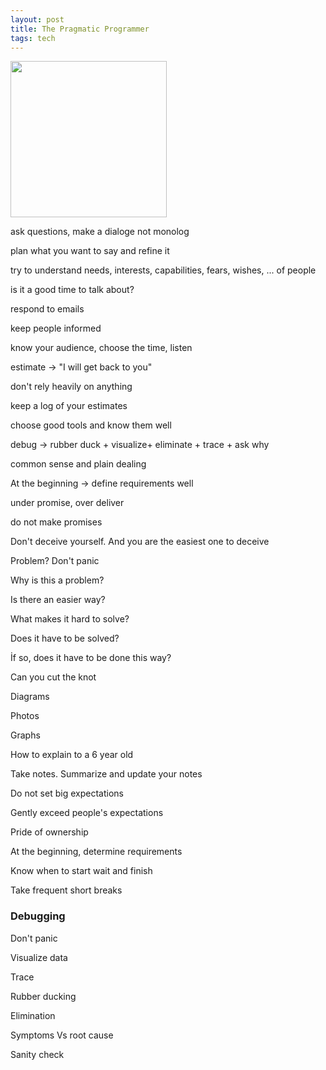 ```yaml
---
layout: post
title: The Pragmatic Programmer
tags: tech
---
```


<img height="250"  src="https://i.gr-assets.com/images/S/compressed.photo.goodreads.com/books/1401432508l/4099.jpg" /> 


ask questions, make a dialoge not monolog 

plan what you want to say and refine it 

try to understand needs, interests, capabilities, fears, wishes, ... of people

is it a good time to talk about?

respond to emails

keep people informed

know your audience, choose the time, listen 

estimate -> "I will get back to you"

don't rely heavily on anything 

keep a log of your estimates

choose good tools and know them well

debug -> rubber duck + visualize+ eliminate + trace + ask why 

common sense and plain dealing 

At the beginning -> define requirements well 

under promise, over deliver 

do not make promises 

Don't deceive yourself. And you are the easiest one to deceive 


Problem? Don't panic 

Why is this a problem?

Is there an easier way?

What makes it hard to solve? 

Does it have to be solved?

İf so, does it have to be done this way?

Can you cut the knot 

Diagrams

Photos

Graphs 

How to explain to a 6 year old 


Take notes. Summarize and update your notes 


Do not set big expectations

Gently exceed people's expectations

Pride of ownership 


At the beginning, determine requirements

Know when to start wait and finish 

Take frequent short breaks 



### Debugging

Don't panic

Visualize data

Trace

Rubber ducking 

Elimination

Symptoms Vs root cause

Sanity check 


